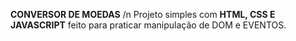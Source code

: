 **CONVERSOR DE MOEDAS**
/n
Projeto simples com **HTML, CSS E JAVASCRIPT** feito para praticar manipulação de DOM e EVENTOS.
